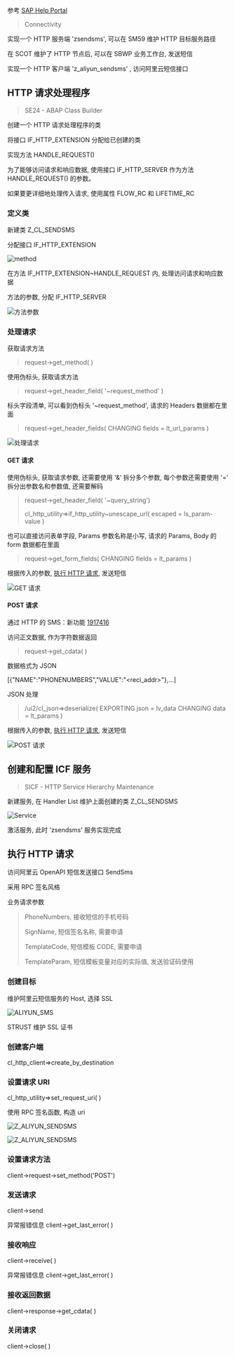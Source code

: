 参考 [SAP Help Portal](https://help.sap.com/)
> Connectivity

实现一个 HTTP 服务端 'zsendsms', 可以在 SM59 维护 HTTP 目标服务路径

在 SCOT 维护了 HTTP 节点后, 可以在 SBWP 业务工作台, 发送短信

实现一个 HTTP 客户端 'z_aliyun_sendsms' , 访问阿里云短信接口

## HTTP 请求处理程序
> SE24 - ABAP Class Builder

创建一个 HTTP 请求处理程序的类

将接口 IF_HTTP_EXTENSION 分配给已创建的类

实现方法 HANDLE_REQUEST()

为了能够访问请求和响应数据, 使用接口 IF_HTTP_SERVER 作为方法 HANDLE_REQUEST() 的参数。

如果要更详细地处理传入请求, 使用属性 FLOW_RC 和 LIFETIME_RC

### 定义类
新建类 Z_CL_SENDSMS

分配接口 IF_HTTP_EXTENSION

![method](./img/class-method.png "method")

在方法 IF_HTTP_EXTENSION~HANDLE_REQUEST 内, 处理访问请求和响应数据

方法的参数, 分配 IF_HTTP_SERVER

![方法参数](./img/method-parameter.png "方法参数")

### 处理请求
获取请求方法
> request->get_method( )

使用伪标头, 获取请求方法
> request->get_header_field( '~request_method' )

标头字段清单, 可以看到伪标头 '~request_method', 请求的 Headers 数据都在里面
> request->get_header_fields( CHANGING fields = lt_url_params )

![处理请求](./img/handle_request.png "处理请求")

#### GET 请求
使用伪标头, 获取请求参数, 还需要使用 '&' 拆分多个参数, 每个参数还需要使用 '=' 拆分出参数名和参数值, 还需要解码
> request->get_header_field( '~query_string')
>
> cl_http_utility=>if_http_utility~unescape_url( escaped = ls_param-value )

也可以直接访问表单字段, Params 参数名称是小写, 请求的 Params, Body 的 form 数据都在里面
> request->get_form_fields( CHANGING fields = lt_params )

根据传入的参数, [执行 HTTP 请求](#执行-http-请求), 发送短信

![GET 请求](./img/method-get.png "GET 请求")

#### POST 请求
通过 HTTP 的 SMS：新功能 [1917416](https://me.sap.com/notes/1917416)

访问正文数据, 作为字符数据返回
> request->get_cdata( )

数据格式为 JSON

[{"NAME":"PHONENUMBERS","VALUE":"<reci_addr>"},...]

JSON 处理

> /ui2/cl_json=>deserialize( EXPORTING json = lv_data CHANGING data = lt_params )

根据传入的参数, [执行 HTTP 请求](#执行-http-请求), 发送短信

![POST 请求](./img/method-post.png "POST 请求")

## 创建和配置 ICF 服务
> SICF - HTTP Service Hierarchy Maintenance

新建服务, 在 Handler List 维护上面创建的类 Z_CL_SENDSMS

![Service](./img/zsendsms.png "Service")

激活服务, 此时 'zsendsms' 服务实现完成

## 执行 HTTP 请求
访问阿里云 OpenAPI 短信发送接口 SendSms

采用 RPC 签名风格

业务请求参数
> PhoneNumbers, 接收短信的手机号码
>
> SignName, 短信签名名称, 需要申请
>
> TemplateCode, 短信模板 CODE, 需要申请
>
> TemplateParam, 短信模板变量对应的实际值, 发送验证码使用

### 创建目标
维护阿里云短信服务的 Host, 选择 SSL

![ALIYUN_SMS](./img/ALIYUN_SMS.png "ALIYUN_SMS")

STRUST 维护 SSL 证书

### 创建客户端
cl_http_client=>create_by_destination

### 设置请求 URI

cl_http_utility=>set_request_uri( )

使用 RPC 签名函数, 构造 uri

![Z_ALIYUN_SENDSMS](./img/Z_ALIYUN_SENDSMS-1.png "Z_ALIYUN_SENDSMS")

![Z_ALIYUN_SENDSMS](./img/Z_ALIYUN_SENDSMS-2.png "Z_ALIYUN_SENDSMS")

### 设置请求方法
client->request->set_method('POST')

### 发送请求
client->send

异常报错信息
client->get_last_error( )

### 接收响应
client->receive( )

异常报错信息
client->get_last_error( )

### 接收返回数据
client->response->get_cdata( )

### 关闭请求
client->close( )